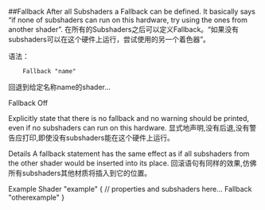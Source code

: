 ##Fallback
After all Subshaders a Fallback can be defined. It basically says “if none of subshaders can run on this hardware, try using the ones from another shader”.
在所有的Subshaders之后可以定义Fallback。“如果没有subshaders可以在这个硬件上运行，尝试使用的另一个着色器”。

语法：
```
    Fallback "name"
```

回退到给定名称name的shader…

Fallback Off

Explicitly state that there is no fallback and no warning should be printed, even if no subshaders can run on this hardware.
显式地声明,没有后退,没有警告应打印,即使没有subshaders能在这个硬件上运行。

Details
A fallback statement has the same effect as if all subshaders from the other shader would be inserted into its place.
回滚语句有同样的效果,仿佛所有subshaders其他材质将插入到它的位置。

Example
 	Shader "example" {
        // properties and subshaders here...
        Fallback "otherexample"
    }












